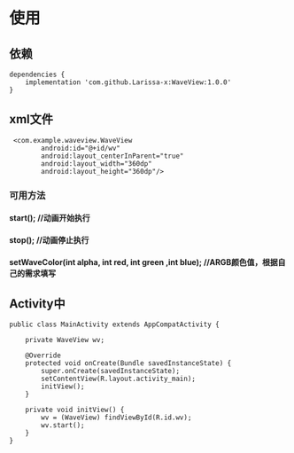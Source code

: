 # 使用
## 依赖
```
dependencies {
    implementation 'com.github.Larissa-x:WaveView:1.0.0'
}
```
## xml文件
```
 <com.example.waveview.WaveView
        android:id="@+id/wv"
        android:layout_centerInParent="true"
        android:layout_width="360dp"
        android:layout_height="360dp"/>
```

### 可用方法
#### start();       //动画开始执行
#### stop();        //动画停止执行
#### setWaveColor(int alpha, int red, int green ,int blue);    //ARGB颜色值，根据自己的需求填写
## Activity中

```
public class MainActivity extends AppCompatActivity {

    private WaveView wv;

    @Override
    protected void onCreate(Bundle savedInstanceState) {
        super.onCreate(savedInstanceState);
        setContentView(R.layout.activity_main);
        initView();
    }

    private void initView() {
        wv = (WaveView) findViewById(R.id.wv);
        wv.start();
    }
}
```